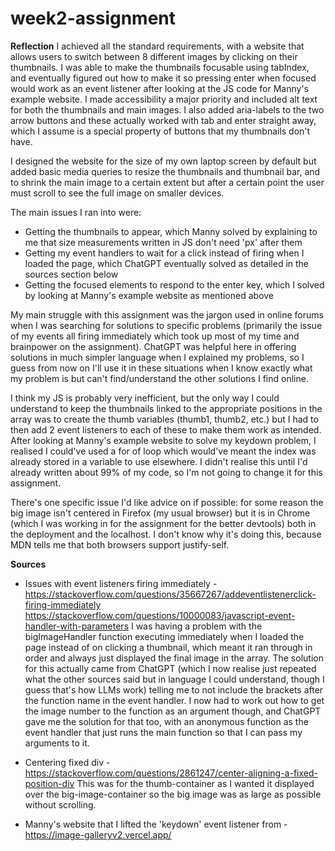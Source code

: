 # week2-assignment

**Reflection**
I achieved all the standard requirements, with a website that allows users to switch between 8 different images by clicking on their thumbnails. I was able to make the thumbnails focusable using tabIndex, and eventually figured out how to make it so pressing enter when focused would work as an event listener after looking at the JS code for Manny's example website. I made accessibility a major priority and included alt text for both the thumbnails and main images. I also added aria-labels to the two arrow buttons and these actually worked with tab and enter straight away, which I assume is a special property of buttons that my thumbnails don't have.

I designed the website for the size of my own laptop screen by default but added basic media queries to resize the thumbnails and thumbnail bar, and to shrink the main image to a certain extent but after a certain point the user must scroll to see the full image on smaller devices.

The main issues I ran into were:

- Getting the thumbnails to appear, which Manny solved by explaining to me that size measurements written in JS don't need 'px' after them
- Getting my event handlers to wait for a click instead of firing when I loaded the page, which ChatGPT eventually solved as detailed in the sources section below
- Getting the focused elements to respond to the enter key, which I solved by looking at Manny's example website as mentioned above

My main struggle with this assignment was the jargon used in online forums when I was searching for solutions to specific problems (primarily the issue of my events all firing immediately which took up most of my time and brainpower on the assignment). ChatGPT was helpful here in offering solutions in much simpler language when I explained my problems, so I guess from now on I'll use it in these situations when I know exactly what my problem is but can't find/understand the other solutions I find online.

I think my JS is probably very inefficient, but the only way I could understand to keep the thumbnails linked to the appropriate positions in the array was to create the thumb variables (thumb1, thumb2, etc.) but I had to then add 2 event listeners to each of these to make them work as intended. After looking at Manny's example website to solve my keydown problem, I realised I could've used a for of loop which would've meant the index was already stored in a variable to use elsewhere. I didn't realise this until I'd already written about 99% of my code, so I'm not going to change it for this assignment.

There's one specific issue I'd like advice on if possible: for some reason the big image isn't centered in Firefox (my usual browser) but it is in Chrome (which I was working in for the assignment for the better devtools) both in the deployment and the localhost. I don't know why it's doing this, because MDN tells me that both browsers support justify-self.

**Sources**

- Issues with event listeners firing immediately - https://stackoverflow.com/questions/35667267/addeventlistenerclick-firing-immediately https://stackoverflow.com/questions/10000083/javascript-event-handler-with-parameters
  I was having a problem with the bigImageHandler function executing immediately when I loaded the page instead of on clicking a thumbnail, which meant it ran through in order and always just displayed the final image in the array. The solution for this actually came from ChatGPT (which I now realise just repeated what the other sources said but in language I could understand, though I guess that's how LLMs work) telling me to not include the brackets after the function name in the event handler. I now had to work out how to get the image number to the function as an argument though, and ChatGPT gave me the solution for that too, with an anonymous function as the event handler that just runs the main function so that I can pass my arguments to it.

- Centering fixed div - https://stackoverflow.com/questions/2861247/center-aligning-a-fixed-position-div
  This was for the thumb-container as I wanted it displayed over the big-image-container so the big image was as large as possible without scrolling.

- Manny's website that I lifted the 'keydown' event listener from - https://image-galleryv2.vercel.app/
